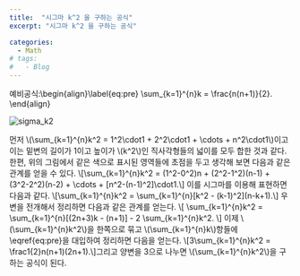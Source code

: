 ```yaml
---
title:  "시그마 k^2 을 구하는 공식"
excerpt: "시그마 k^2 을 구하는 공식"

categories:
  - Math
# tags:
#   - Blog
---
```


예비공식:\\begin{align}\label{eq:pre} \\sum\_{k=1}^{n}k = \\frac{n(n+1)}{2}. \\end{align}

![sigma_k2](https://user-images.githubusercontent.com/12846579/122333264-da435800-cf72-11eb-877c-fb10a815aa76.jpg)

먼저 \\(\\sum\_{k=1}^{n}k^2 = 1^2\\cdot1 + 2^2\\cdot1 + \\cdots + n^2\\cdot1\\)이고 이는 밑변의 길이가 1이고 높이가 \\(k^2\\)인 직사각형들의 넓이를 모두 합한 것과 같다.
한편, 위의 그림에서 같은 색으로 표시된 영역들에 초점을 두고 생각해 보면 다음과 같은 관계를 얻을 수 있다.
\\\[\\sum\_{k=1}^{n}k^2 = (1^2-0^2)n + (2^2-1^2)(n-1) + (3^2-2^2)(n-2) + \\cdots + \[n^2-(n-1)^2\]\\cdot1.\\\]
이를 시그마를 이용해 표현하면 다음과 같다.
\\\[\\sum\_{k=1}^{n}k^2 = \\sum\_{k=1}^{n}\[k^2 - (k-1)^2\](n-k+1).\\\]
우변을 전개해서 정리하면 다음과 같은 관계를 얻는다.
\\[
\\sum\_{k=1}^{n}k^2 = \\sum\_{k=1}^{n}\[(2n+3)k - (n+1)\] - 2 \\sum\_{k=1}^{n}k^2.
\\]
이제 \\(\\sum\_{k=1}^{n}k^2\\)을 한쪽으로 묶고 \\(\\sum\_{k=1}^{n}k\\)항들에 \eqref{eq:pre}을 대입하여 정리하면 다음을 얻는다.
\\\[3\\sum\_{k=1}^{n}k^2 = \\frac1{2}n(n+1)(2n+1).\\\]그리고 양변을 3으로 나누면 \\(\\sum\_{k=1}^{n}k^2\\)을 구하는 공식이 된다.